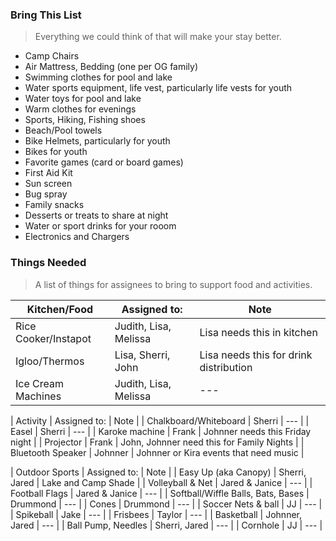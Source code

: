 ### Bring This List
> Everything we could think of that will make your stay better.
- Camp Chairs
- Air Mattress, Bedding (one per OG family)
- Swimming clothes for pool and lake
- Water sports equipment, life vest, particularly life vests for youth
- Water toys for pool and lake
- Warm clothes for evenings
- Sports, Hiking, Fishing shoes
- Beach/Pool towels
- Bike Helmets, particularly for youth
- Bikes for youth
- Favorite games (card or board games)
- First Aid Kit
- Sun screen
- Bug spray
- Family snacks
- Desserts or treats to share at night
- Water or sport drinks for your rooom
- Electronics and Chargers


### Things Needed
> A list of things for assignees to bring to support food and activities.

| Kitchen/Food | Assigned to: | Note |
| --- | --- | --- |
| Rice Cooker/Instapot | Judith, Lisa, Melissa | Lisa needs this in kitchen |
| Igloo/Thermos | Lisa, Sherri, John | Lisa needs this for drink distribution |
| Ice Cream Machines | Judith, Lisa, Melissa | --- |

| Activity | Assigned to: | Note |
| Chalkboard/Whiteboard | Sherri | --- |
| Easel | Sherri | --- |
| Karoke machine | Frank | Johnner needs this Friday night |
| Projector | Frank | John, Johnner need this for Family Nights |
| Bluetooth Speaker | Johnner | Johnner or Kira events that need music |

| Outdoor Sports | Assigned to: | Note |
| Easy Up (aka Canopy) | Sherri, Jared | Lake and Camp Shade |
| Volleyball & Net | Jared & Janice | --- |
| Football Flags | Jared & Janice | --- |
| Softball/Wiffle Balls, Bats, Bases | Drummond | --- |
| Cones | Drummond | --- |
| Soccer Nets & ball | JJ | --- |
| Spikeball | Jake | --- |
| Frisbees | Taylor | --- |
| Basketball | Johnner, Jared | --- |
| Ball Pump, Needles | Sherri, Jared | --- |
| Cornhole | JJ | --- |












